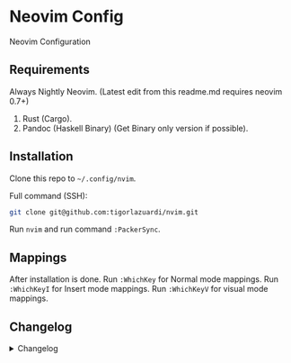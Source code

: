 # Neovim Config

Neovim Configuration

## Requirements

Always Nightly Neovim. (Latest edit from this readme.md requires neovim 0.7+)

1. Rust (Cargo).
2. Pandoc (Haskell Binary) (Get Binary only version if possible).

## Installation

Clone this repo to `~/.config/nvim`.

Full command (SSH):

```sh
git clone git@github.com:tigorlazuardi/nvim.git
```

Run `nvim` and run command `:PackerSync`.

## Mappings

After installation is done. Run `:WhichKey` for Normal mode mappings. Run `:WhichKeyI` for Insert mode mappings. Run `:WhichKeyV` for visual mode mappings.

## Changelog

<details>
<summary>Changelog</summary>

<a name="latest"></a>
### [Latest]

> Minor Update
- **bufferline:** tests group now not auto_close


<a name="v4.6.0"></a>
### [v4.6.0] - 2022-05-19

> Features
- **bufferline:** added group support

> Performance Improvements
- **lsp:** split and go to definition is now set on schedule to prevent too fast movements

> Revert
- **theme:** revert to catpuccin


<a name="v4.5.3"></a>
### [v4.5.3] - 2022-05-19

> Minor Update
- **lsp:** calling diagnostic list now uses lsp_mappings


<a name="v4.5.2"></a>
### [v4.5.2] - 2022-05-19

> Minor Update
- **lsp:** added support for Incoming Calls


<a name="v4.5.1"></a>
### [v4.5.1] - 2022-05-19

> Minor Update
- **nvim-gps:** added small space in front so it's prettier to look at

> Revert
- **nvim-treesitter-context:** removed in favor of nvim-gps and winbar


<a name="v4.5.0"></a>
### [v4.5.0] - 2022-05-19

> Features
- **gps:** added nvim-gps

> Various Actions
- update snapshot


<a name="v4.4.3"></a>
### [v4.4.3] - 2022-05-18

> Minor Update
- **fzf:** added go to type definition


<a name="v4.4.2"></a>
### [v4.4.2] - 2022-05-18

> Minor Update
- **commitlint:** added patch support
- **fzf:** added live grep current buffer `<c-y>`
- **neotree:** Neotree Reveal map now uses vim.keymap.set

> Various Actions
- update snapshot


<a name="v4.4.1"></a>
### [v4.4.1] - 2022-05-18

> Bug Fixes
- **packer:** packer snapshot only runs on every new compile

> Features
- **fzf:** prefer to use sk instead of fzf


<a name="v4.4.0"></a>
### [v4.4.0] - 2022-05-18

> Features
- **fzf-lua:** added fzf lua and migrate options from telescope to fzf lua
- **learning:** added learning section for personal use
- **snapshot:** update snapshot


<a name="v4.3.2"></a>
### [v4.3.2] - 2022-05-17

> Code Refactoring
- **packer:** removed sort on snapshots list

> Features
- **libuv:** added learning code
- **snapshot:** update snapshot

> Various Actions
- removed commented codes


<a name="v4.3.1"></a>
### [v4.3.1] - 2022-05-15

> Configuration
- **changelog:** update changelog format


<a name="v4.3.0"></a>
### [v4.3.0] - 2022-05-15

> Bug Fixes
- **packer:** proper run snapshot

> Features
- **packer:** added packer rolling snapshot


<a name="v4.2.1"></a>
### [v4.2.1] - 2022-05-15

> Bug Fixes
- **marks.nvim:** fix from 'chentau' to 'chentoast'

> Features
- **golang:** uses nui to split window


<a name="v4.1.0"></a>
### [v4.1.0] - 2022-05-14

> Bug Fixes
- **cmp:** fix stack overflow on view.close handler when re-compile or resync packer

> Code Refactoring
- **cmp:** better readable

> Features
- **cmd:** experimental to handle persistent kind length
- **cmp:** modified how menu appears
- **copilot:** copilot now not loaded if there's no config
- **copilot:** disabled copilot lua if copilot vim is not initialized yet
- **golang:** test current func now uses split buffer instead of term window
- **hls-lens:** moved mapping to lua
- **settings:** update setting to use nvim_cmd instead of vim string
- **theme:** mvoed to one nord

> Revert
- **codicons:** commented because unused
- **lspkind:** commented lspkind because it's currently unused

> Various Actions
- **cmp:** removed unused variable


<a name="v4.0.3"></a>
### [v4.0.3] - 2022-05-09

> Bug Fixes
- fold check mapping removed and modernized buf format
- **copilot:** fix disabling on windows
- **neovide:** wsl font now has same font as windows font

> Features
- **autocmd:** move to lua
- **copilot:** added file location check for windows
- **copilot:** disabled on windows
- **filetype:** added filetype.nvim plugin to detect custom filetypes
- **filetype:** moved mdpp to filetype plugin
- **gitsigns:** enabled on windows
- **lsp-golang:** added guard to check if executables are in path
- **neovide:** font settings is updated to use Nerd Font Mono version
- **neovide:** update fonts to comic code ligatures
- **neovide:** added mappings to increase gui font size
- **nvim-cmp:** removed buffer from normal source and update mapping for commandline and search
- **nvim-cmp:** added source for treesitter
- **nvim-cmp:** add item limit on luasnip, nvim_lsp, emoji
- **tsserver:** added inlay hints
- **which-key:** <?> now used to show normal mapping

> Various Actions
- removed commented nvim_tree on init.lua


<a name="v4.0.2"></a>
### [v4.0.2] - 2022-04-27

> Revert
- **golang:** revert server config to use normal gopls because gopls in lsp install does not support go1.18


<a name="v4.0.1"></a>
### [v4.0.1] - 2022-04-26

> Bug Fixes
- **apm-span-snippet:** fix treesitter query
- **bufferline:** now config for bufferline runs properly
- **treesitter:** finish mapping ts_utils.get_node_text to vim.treesitter.query.get_node_text
- **which-key:** fix wtf mapping for buffer

> Code Refactoring
- checktime now is silent!
- moved to lua from autocmd vim
- **clipboard:** moved to lua completely
- **settings:** reread now placed under force_reread augroup

> Documentation
- better grammar desc on TextYankPost

> Features
- **catppuccin:** added more integration
- **cmp:** added source on completion
- **debug-neovim:** move command to lua
- **go:** changed from ray-x-go to personal custom one
- **iswap:** added iswap
- **neotree:** added <c-s> to split horizontally
- **neovide:** changed font to comic code liagures
- **nvim-cmp:** add limit on many source hits like buffer, rg, spell
- **settings:** moved to lua
- **sumneko:** removed lua-dev in favor of cmp-nvim-lua and removed buggy ui-select from telescope
- **sumneko:** lua-dev only runs on neovim config path
- **surfer:** more sane keybinding
- **whichkey:** moved command to lua and fix source init lua

> Revert
- **neogen:** removed neogen

> Various Actions
- removed unused plugins
- removed unused codes


<a name="v4.0.0"></a>
### [v4.0.0] - 2022-04-19

> Features
- **migration:** migration to 0.8


<a name="v3.1.8"></a>
### [v3.1.8] - 2022-04-18

> Bug Fixes
- **snippet:** fix insert regex golang

> Code Refactoring
- **snippet:** removed autosnippet because it's mostly unused
- **snippet:** reduce map snippets

> Configuration
- update commitlint

> Features
- disabled nvim-filebrowser, enabled nvim-tree, added sqls to nullls
- **cmp:** improve compare and sort
- **copilot:** added copilot vim to prepare copilot
- **copilot:** added copilot to nvim-cmp
- **file-tree:** moved from nvim tree to telescope file browser
- **markdown_preview:** autostart disabled
- **markdown_preview:** set config to setup
- **neotree:** moved from nvim-tree to neotree
- **neotree:** update config
- **null_ls:** removed taplo in favor of lspinstall version
- **rust-lsp:** check on save is now clippy
- **snippet:** added iferr responder
- **snippet:** added responder golang snippet
- **snippet:** added rust snippet creating fn
- **snippet:** added cobra snippet golang
- **snippet:** added snippet for generating markdown table
- **sqls:** added config to sqls
- **syntax-tree-surfer:** added syntax tree surper
- **telescope:** <c-f> mapping now mapped to find file picker
- **telescope:** find files hidden true
- **telescope:** move explorer mapping to <c-e> and other used telescope pickers
- **telescope-fb:** move mappings

> Revert
- move lazygit back to to toggleterm because of better screen size
- disabled mini indentline


<a name="v3.1.7"></a>
### [v3.1.7] - 2022-04-01

> Bug Fixes
- **snippet:** fix placeholder

> Code Refactoring
- **snippet:** readable neogen / luasnip jump handling

> Features
- **luasnip:** added virtual text on choice nodes
- **mappings:** moved q to <leader>q
- **snippet:** added table generating snippets markdown lua
- **snippet:** added dynamic req snippet
- **snippet:** added description to make snippet golang
- **snippet:** added prequire snippet lua
- **snippet:** more snippet for go
- **snippets:** added dynamic preq snippet
- **snippets:** added more lua snippets

> Revert
- **snippet:** removed apm_span from auto. prefer to use <c-j> expansion instead

> Various Actions
- removed print


<a name="v3.1.6"></a>
### [v3.1.6] - 2022-03-31

> Bug Fixes
- **luasnip:** update configuration
- **snippet:** fixed lua snipped for pack module
- **snippter:** apm:span func query capture fix

> Code Refactoring
- **snippet:** more readable snippet
- **snippet:** better treesitter handling
- **snippet:** moved actual snippet to below utility functions

> Documentation
- update readme.md for dependencies

> Features
- **fold:** start with fold now
- **luasnip:** added mapping for choices
- **luasnip:** enabled autosnippets
- **markdown-composer:** added markdown composer
- **markdown-composer:** autostart disbled
- **notify:** registered to telescope
- **pounce:** pounce now only run in visual mode, not both visual and select
- **snippet:** added msi regex
- **snippet:** update golang snippet apm:span to auto
- **snippet:** huge apm:span golang snippet improvement
- **snippet:** added map_key_type auto
- **snippet:** added lua snippets
- **treesitter:** enabled playground

> Revert
- reenabled fold level start
- move back to nvim-autopairs
- global status


<a name="v3.1.5"></a>
### [v3.1.5] - 2022-03-18

> Bug Fixes
- **focus:** disabled temporarily until work nice with nvim-tree
- **golang:** test regex now include end $ sign
- **nvim-ts-rainbow:** froze to commit until problem is fixed

> Code Refactoring
- **debugger-go:** dryer code
- **init:** refactor settings/init.lua

> Documentation
- hide changelog into spoiler

> Features
- **dap-go:** added feature to restore original dap config
- **filetype:** added certain filetype auto detect
- **focus:** reenabled focus config
- **go:** test function now never cache
- **golang:** change mappings for nvim goc
- **golang:** added debug current function
- **golang:** set golines limit to 200
- **golang:** disabled golines and golangci-lint on nullls
- **lualine:** added global status setting
- **markdown-pp:** added markdown pp
- **marks:** update various marks file
- **nvim:** max_line_lne set to 150
- **nvim-tree:** update config
- **nvim-tree:** ignore notify window
- **sudo:** added suda plugin
- **windows:** enabled more compatibility

> Revert
- updating neovim fixed the issue


<a name="v3.1.4"></a>
### [v3.1.4] - 2022-02-24

> Bug Fixes
- **golang:** textobjects now false to ignore shitty error on start
- **golang:** ray-x/go.nvim now always runs and never depends on if gopls is installed first

> Documentation
- added reason to ignore textobject option from go.nvim

> Revert
- removed treesitter playground since it's mostly unused


<a name="v3.1.3"></a>
### [v3.1.3] - 2022-02-24

> Features
- **fidget:** moved to fidget nvim from lsp-status
- **golang:** added go test workspace
- **golang:** added go test package
- **golang:** call feedkeys moved to on_exit
- **golang:** uses custom terminal to run go test function
- **nvim-cmp:** added ripgrep source
- **nvim-tree:** removed frozen commit
- **yabs:** added yabs nvim

> Revert
- removed yabs
- move to smart-pairs again
- move back to nvim autopairs

> Various Actions
- removed coq and chadtree from nvim
- removed commented surruond_config in init
- removed surround config because dev is MIA
- removed old windline config


<a name="v3.1.2"></a>
### [v3.1.2] - 2022-02-16

> Bug Fixes
- **lsp-status:** now lsp status line does not check buf get clients
- **nvim-tree:** temporarily froze nvim tree version to latest stable commit
- **prettierd:** fix prettierd config for null_ls
- **tmux:** removed resize default keybinding because conflict with line swap

> Code Refactoring
- **golang:** removed unneeded configs
- **lsp:** better readability syntax
- **neovide:** refactor config
- **neovide:** refactor neovide configurations

> Features
- **cmp-lspkind:** update configuration
- **golang:** update enhancement configuration
- **golang:** added mappings for golang specifics
- **hlargs:** added
- **lsp:** fix cursor jumpt to diagnostic window on goto_next
- **lsp:** update lsp in insert mode disabled to increase peformance on slow lsps
- **lualine:** better color for modified
- **mini:** disabled on some filetypes
- **mini-indentscope:** added mini indentscope
- **notify:** added notify on installing sumneko lua server
- **notify:** added nvim-notify
- **null_ls:** revert to prettierd and eslint_d now only runs if eslintrc.json exist in root
- **pairs:** moved to smart pairs
- **sandwhich:** fix missing mappings
- **sandwhich:** moved from surround.nvim to vim-sandwhich because dev account is deleted
- **session_manager:** session manager now autoload currentdir
- **statusline:** revert to lualine from windline
- **tmux:** disabled copy_sync to sync clipboard with system clipboard instead of tmux
- **tmux:** added tmux config
- **treesitter:** added endwise

> Revert
- disabled pretty_fold in favor of tmux integration
- **nvim-tree:** disabled open on new
- **treesitter:** disabled indent and hlargs

> Various Actions
- format


<a name="v3.1.1"></a>
### [v3.1.1] - 2022-02-04

> Bug Fixes
- **lua-lsp:** lsp is fixed by settings server version to v2.5.6
- **sumneko_lua-installer:** version is now frozen to v2.5.6
- **treesitter:** removed themes that broke treesitter
- **treesitter:** temporary fix until treesitter stabilizes
- **treesitter-indent:** disabled on yaml files

> Code Refactoring
- **golang:** golang now uses ray-x/go command to format or import and removed formatters from null-ls
- **golang:** separated golang from top level config
- **json_yaml:** added to separate configuration
- **lsp:** refactor code for more readability
- **lsp:** uses accosiative table instead of numeric table to check available lsps
- **lua-lsp:** added to separate configuration
- **neovide:** refactor neovide font settings
- **packer:** packer now automatically sync if packer_compiled.lua file is missing

> Configuration
- **changelog:** added title mappings

> Documentation
- **neovide:** added params

> Features
- **eslint:** now moved to null_ls
- **flutter:** flutter lsp now only runs if dart is installed
- **fzf:** removed disabled requirement on windows
- **languages:** registered lua
- **lsp-installer:** now gopls waits for rayx go
- **lua-lsp:** path handling is now handled by plenary
- **neogen:** added neogen
- **nvim-tree:** added indent markers
- **packer:** removed from opt
- **prettier_d_slim:** try to use prettier_d_slim, falls back to prettierd
- **rust:** separated rust config to another file
- **rust:** added dap config
- **rust:** dap config on wsl
- **rust:** having rust opened now auto install rust-analyzer
- **rust-analyzer:** ignored on generic lsp installer config
- **theme:** added github theme
- **treesitter:** added rainbow brackets
- **treesitter:** change mappings for more intuitivemove
- **typescript:** config update

> Revert
- removed headwind in favor of rustywind via null_ls
- **treesitter:** disabled indent by treesitter

> Various Actions
- grammar fixes
- removed unused plugins from codebase
- merge
- removed useless block


<a name="v3.1.0"></a>
### [v3.1.0] - 2022-01-18

> Bug Fixes
- **eslint:** fix installer config not called
- **tabout:** fix whichkey missing '>'
- **vim-sneak:** S mapping is now uncommented
- **vim_sneak:** fixed load order to be after vim-cutlass

> Configuration
- **bootstrap:** changed max jobs to 16

> Features
- **alpha:** fortune only called if it exist
- **catppuccin:** load from setup now
- **coq:** <c-h> now does not escape to normal mode first
- **cutlass-substitute:** using modern alternative
- **dap:** added native widgets for debug hover
- **lsp:** added yamlls custom schemas
- **lsp:** disabled open float in favor of lsp_lines
- **lsp-insstall:** eslint
- **lsp_lines:** changed packer declaration using as
- **lsp_lines:** added lsp_lines
- **markdown-preview:** added markdown preview
- **neovim-dap:** added command to easily debug neovim itself
- **nvim-lspinstall:** migrated to nvim lsp install
- **pounce:** s key now uses pouce. the rest still uses vim sneak
- **pretty-fold:** added pretty fold
- **pretty-fold:** set fold next max to 1
- **scrollbar:** added scrollbar
- **session:** conform to breaking changes
- **settings:** added scroll off value of 8
- **settings:** H now moved to close fold, L to open fold
- **sumneko:** prevent using lua-dev temporarily until it get fixed
- **telescope:** added telescope env
- **treesitter:** foldexprt now to treesitter
- **types:** added types for lua
- **which-key:** shortcut to show mappings has changed from '?' to 'g?'
- **which-key:** added dofile on <leader>pR
- **which-key:** return back to folke's version
- **windline:** added lsp signature

> Revert
- diagnostic format returns to default
- **lsp_lines:** removed lsp_lsplines

> Various Actions
- grammar fixes
- cleanup ^M
- removed unused codes
- removed commented code
- removed useless code block


<a name="v3.0.3"></a>
### [v3.0.3] - 2022-01-08

> Features
- **alpha:** fortune now only get if exist
- **alpha:** added Change Directory entry
- **alpha:** moved from dashboard to alpha
- **nvim-tree:** auto open on startup


<a name="v3.0.2"></a>
### [v3.0.2] - 2022-01-07

> Bug Fixes
- **which-key:** removed conflicting mappings with which-key
- **which-key:** temporarily changed to zeertzjq fork To support latest neovim branch

> Features
- moved to coq and chadtree
- update config for nvim-tree
- added session manager
- lsp diagnostic now is float based on scope cursor
- update
- set default color to catpuccin
- nvim_gomove instead of vim_move
- removed plenary from lazygit plugin
- changed lazygit to direct integration
- **airline:** removed file icon in explorer tree in bottom right
- **airline:** added support to show the tree plugin name
- **nvim-tree:** nvim tree width size now 40
- **nvim-tree:** added `.git` to ignore list

> Revert
- removed nvim-treesitter-context in favor of session manager
- removed theme change on DirChanged
- return to nvim tree because chadtree theme is ugly


<a name="v3.0.1"></a>
### [v3.0.1] - 2022-01-01

> Bug Fixes
- **flutter:** run via dap disabled
- **flutter:** fix list commands
- **theme:** theme now fixed

> Code Refactoring
- **golang-lsp:** staticcheck now depends on golangci lint

> Features
- **debugger:** now uses personal one with wrap set to default on
- **flutter:** added more keybindings
- **flutter:** added flutter


<a name="v3.0.0"></a>
### [v3.0.0] - 2021-12-29

> Bug Fixes
- **dlv:** command returned from dlv-dap to dlv

> Features
- **all:** moved to a new beginning
- **debugger:** change mapping and local
- **theme:** random theme now won't repeat last
- **theme:** add more themes
- **theme:** added tokyonight

> Various Actions
- **golang-ls:** removed unused codes


<a name="v2.6.0"></a>
### [v2.6.0] - 2021-12-28

> Bug Fixes
- **commitlint:** skip on pull
- **neovide:** opacity
- **project:** fix project loader
- **theme:** fix theme
- **theme:** disabled catpuccin and sonokai on windows

> Configuration
- **focus:** excluded filetypes now includes dapui
- **neovide:** update neovide setting

> Features
- **dap:** dap dlv now listens on both stdout and stderr
- **dap:** load vs code config now appends dlvToolPath
- **debugger:** added dapui open on success booting dap
- **lsp-server:** schemas now using schemastore
- **telescope:** include oldfiles in code

> Revert
- **lsp:** return back to dressing and disabled lsp saga
- **lspsaga:** removed lsp saga


<a name="v2.5.0"></a>
### [v2.5.0] - 2021-12-25

> Bug Fixes
- **lsp:** Stopping hotkey now stops ALL lsp server instead of only one
- **null_ls:** removed generic on attach from null_ls

> Features
- **lspsaga:** added lspsaga


<a name="v2.4.1"></a>
### [v2.4.1] - 2021-12-22

> Bug Fixes
- **on_attach:** open float diagnostic is now line wise
- **treesitter:** textobjects and various treesitter plugins now loaded manually using packer loader

> Code Refactoring
- **nvim-cmp:** <cr> now does not select selection
- **nvim-goc:** change mapping group to <leader>g

> Features
- **golang:** reenabled goimports
- **golang:** commented null_ls goimports gofumpt golines
- **golang:** null_ls added golines
- **vim_move:** added vim move

> Revert
- return back to nvim_cmp because coq crashes too often


<a name="v2.4.0"></a>
### [v2.4.0] - 2021-12-19

> Code Refactoring
- **golang:** format and generate implementations moved to <leader>g group
- **lazygit:** moved mapkey from <leader>g to <leader>z

> Features
- **golang:** moved from context organize imports to goimports in null ls
- **null_ls:** added sqlformat and codespell diagnostics


<a name="v2.3.1"></a>
### [v2.3.1] - 2021-12-19

> Bug Fixes
- **goimpl:** added buffer target of current
- **goimpl:** mapping is now localized to buffer filetype go
- **lsp:** formatting now done on BufWritePre not on BufWritePost and scoped to current buffer
- **on_attach:** fix diagnostic and telescope diagnostic

> Code Refactoring
- **goimpl:** moved autocmd to on-attach
- **on_attach:** moved gn diagnostic mapping to a new sub whichkey group
- **telescope-cd:** moved telescope cd to a file for more readable

> Features
- **theme:** added sonokai to the list

> Various Actions
- formatting
- comment codes for documentation

> Reverts
- refactor(on_attach): moved gn diagnostic mapping to a new sub whichkey group


<a name="v2.3.0"></a>
### [v2.3.0] - 2021-12-18

> Features
- **theme:** removed themes containing light colors so random colors wont load the white ones


<a name="v2.2.0"></a>
### [v2.2.0] - 2021-12-18

> Bug Fixes
- **code-action:** removed code-action-menu because it does not get updated to neovim nightly
- **settings:** fix wsl check not checking the integer value
- **settings:** fix logic for wsl font in neovide
- **telescope:** fix cd picker
- **trouble.nvim:** fix trouble.nvim toggle update

> Code Refactoring
- **settings:** more readable neovide config

> Configuration
- **bootstrap:** packer reset called before packer init to support reloading config
- **golang:** enabled dap config on golang files
- **neovide:** neovide config blur is removed since they fixed the blur problem on telescope
- **nvim_tree:** filtered node_modules and target for ts and rust respectively
- **prepare.sh:** added prepare.sh
- **project.nvim:** reenabled project nvim
- **settings:** font settings now check for wsl

> Features
- **bufdelete:** support for bufdelete
- **comment.nvim:** removed kommentary in favor of comment.nvim
- **coq_nvim:** added coq_nvim
- **dressing.nvim:** added dressing.nvim plugin
- **golang:** added go coverage and go impl telescope
- **lsp-display:** lsp display now shows borders
- **null-ls:** added integration to curl and proselint
- **telescope:** added custom picker to cwd to given folder
- **theme:** added random color loader
- **treesitter-context:** added support for tree sitter context

> Various Actions
- removed kommentary
- format


<a name="v2.0.3"></a>
### [v2.0.3] - 2021-12-13

> Configuration
- **autogroups:** removed augroup from buffer scoped autocmds
- **neovide:** set neovide transparency to 1
- **null_ls:** update configuration for null_ls
- **whichkey:** pressing q and do nothing now shows the subkeylist for it

> Documentation
- update readme.md

> Features
- **clang-format:** removed extra args in favor of .clang-format instead
- **settings:** now show enter chars


<a name="v2.1.0"></a>
### [v2.1.0] - 2021-12-08

> Features
- **clang-format:** added clang-format to null_ls
- **titlestring:** changed from only getcwd to prefixed with `nvim -`

> Various Actions
- format


<a name="v2.0.2"></a>
### [v2.0.2] - 2021-12-08

> Config
- **textobjects:** textobject is now loaded by vim-texobj-user
- **trouble:** trouble now calls the function directly instead of via command

> Configuration
- **nvim-tree:** nvim tree highlight set to 3

> Features
- **commitlint:** commitlint changed from nodejs to pure bash
- **settings:** enabled set title so neovide can show different filesnames
- **titlestring:** title string changed to cwd upon VimEnter and DirChanged


<a name="v2.0.1"></a>
### [v2.0.1] - 2021-12-05

> Bug Fixes
- **bug-empty-file:** fixed bug empty file on open
- **vscode-compability:** packerload moved to packer.loader


<a name="v2.0.0"></a>
### [v2.0.0] - 2021-12-05

> Bug Fixes
- **neoclip:** changed neoclip open to ge from <c-r>
- **rust_lsp:** proper path handling on require
- **tailwind-lsp:** autostart set back to true but depends on filetypes

> Features
- **lsp-lua:** added lsp lua config for windows
- **neovim:** all plugins are lazyloaded
- **taplo-lsp:** added lsp support for taplo


<a name="v1.3.1"></a>
### [v1.3.1] - 2021-11-30

> Bug Fixes
- **selene:** packer plugins global variable is now proper

> Config
- **tailwind-lsp:** disabled autostart
- **vim-sneak:** mappings now extended to visual and selection mode
- **which-key:** disabled registers plugin for compability with tversteeg/registers

> Remove
- **textsubjects:** changed in favor of builtin selection


<a name="v1.3.0"></a>
### [v1.3.0] - 2021-11-29

> Bug Fixes
- **vim-sneak:** load after vim-cutlass so vim-sneak overrides cutlass

> Doc
- **vim-sneak:** added which key alias to jump forward repeat sneak

> Features
- **symbols-outline:** added symbols outline support


<a name="v1.2.0"></a>
### [v1.2.0] - 2021-11-29

> Bug Fixes
- **jsonls:** fix command not found
- **nvim_tree:** disabled diagnostics on nvim-tree because it broke

> Config
- **lspconfig:** added support for json and yaml language server
- **neovide:** added font size change implementation for UNIX system
- **neovide:** added firacode nerd font support on start
- **nvim-cmp:** now uses dark vscode theme
- **nvim-cmp:** added colorscheme to various item highlight in autocomplete
- **nvim_tree:** update nvim tree configuration
- **surround:** changed prefix to q instead of ss

> Features
- **eslint_server:** added support for eslint_d lang server
- **fine-cmdline:** added new plugin fine-cmdline
- **lightspeed:** added lightspeed plugin
- **neovide:** added keymaps to increase or decrease font size in neovide
- **vim_sneak:** removed lightspeed, replaced with vim sneak

> Remove
- **package-info:** removed package info causing crashes

> Revert
- **fine_cmdline:** cmdline broke too much and broke compability with vscode


<a name="v1.1.0"></a>
### [v1.1.0] - 2021-11-21

> Bug Fixes
- **lefthook:** removed double changelog running

> Config
- **null_ls:** enabled autostart

> Configuration
- **lefthook:** reword pipe names

> Doc
- change changelog template

> Mappings
- **diagnostic:** gn now shows line diagnostic, gN show workspace. gnn show next. gnp show previous

> Various Actions
- format lua files

> WIP
- **buffer-mapping:** bootstrapped buffer mapping

> Wip
- **calltree:** bootstrapped calltree

> Reverts
- conf(lefthook): reword pipe names


<a name="v1.0.9"></a>
### [v1.0.9] - 2021-11-16

> Bug Fixes
- **selene:** fix vim global not set

> Config
- **settings:** added linebreak by words not character settings


<a name="v1.0.8"></a>
### [v1.0.8] - 2021-11-16

> Config
- **headwind:** surpressed headwind error message on sorting
- **neovide:** disable blur for multigrid mode

> Features
- **codeactionmenu:** added new plugin code action menu


<a name="v1.0.7"></a>
### [v1.0.7] - 2021-11-15

> Bug Fixes
- **treesitter:** fix plugins failed to load

> Config
- **godot:** added global option to disable godot lsp if godot is installed but don't plan to use neovim for coding
- **null-ls:** mappings now always possible whenever null_ls is loaded
- **package-info:** package info now is limited to filetype json


<a name="v1.0.6"></a>
### [v1.0.6] - 2021-11-15

> Bug Fixes
- **lsp_status:** fix lsp status on airline not showing messages
- **package_info:** fix package_info yelling error on recompiling

> Features
- **tailwind-headwind:** added tailwind and headwind support

> Mappings
- **gitsigns:** added mappings to controls hunks
- **lsp:** added mappings for lsp formatting
- **packer:** added packer command mappings


<a name="v1.0.5"></a>
### [v1.0.5] - 2021-11-15

> Bug Fixes
- **telescope:** now fzf and frecency is loaded properly after telescope


<a name="v1.0.4"></a>
### [v1.0.4] - 2021-11-15

> Features
- **lsp:** added godot lsp setting
- **lspconfig:** added support for godot and tailwindcss

> Settings
- added backup settings
- added nvr integration
- added noswapfile noundofile

> Various Actions
- format

> Reverts
- feat(lsp): added godot lsp setting


<a name="v1.0.3"></a>
### [v1.0.3] - 2021-11-10

> Bug Fixes
- **windows:** more compability codes

> Code Refactoring
- **globals:** changed from using _G to vim.g

> Config
- **focus.nvim:** sign column now won't disappear on not focused windows

> Features
- **clipboard:** reenable cutlass, registers and subversibe, but removed yoink
- **focus.nvim:** added focus nvim
- **windline:** added lsp status integration to airline
- **windline:** moved from sample to local airline config

> Settings
- no backup files in writing files


<a name="v1.0.2"></a>
### [v1.0.2] - 2021-11-05

> Bug Fixes
- **lsp:** fix lsp status not initialized, and typescript lsp config not called
- **packer-init-nvim:** clone timeout raised from 600 to 3000
- **windows:** disabled some plugins and settings that are incompatible in windows

> Config
- **yoink:** added configuration

> Features
- **neoclip:** moved clipboard management to neoclip
- **neoclip:** moved clipboard management to neoclip
- **treesitter:** treesitter now not running on vscode
- **vscode:** mappings for vscode

> Linter
- **golangci:** disabled auto fix for compability reason


<a name="v1.0.1"></a>
### [v1.0.1] - 2021-11-03

> Bug Fixes
- **paths:** fix potential duplicate require

> Doc
- added changelog.md file


<a name="v1.0.0"></a>
### v1.0.0 - 2021-11-03

> Code Refactoring
- **indentation:** moved indentation to it's own folder

> Doc
- added changelog template

> Init
- initial commit


[Latest]: https://github.com/tigorlazuardi/nvim/compare/v4.6.0...HEAD
[v4.6.0]: https://github.com/tigorlazuardi/nvim/compare/v4.5.3...v4.6.0
[v4.5.3]: https://github.com/tigorlazuardi/nvim/compare/v4.5.2...v4.5.3
[v4.5.2]: https://github.com/tigorlazuardi/nvim/compare/v4.5.1...v4.5.2
[v4.5.1]: https://github.com/tigorlazuardi/nvim/compare/v4.5.0...v4.5.1
[v4.5.0]: https://github.com/tigorlazuardi/nvim/compare/v4.4.3...v4.5.0
[v4.4.3]: https://github.com/tigorlazuardi/nvim/compare/v4.4.2...v4.4.3
[v4.4.2]: https://github.com/tigorlazuardi/nvim/compare/v4.4.1...v4.4.2
[v4.4.1]: https://github.com/tigorlazuardi/nvim/compare/v4.4.0...v4.4.1
[v4.4.0]: https://github.com/tigorlazuardi/nvim/compare/v4.3.2...v4.4.0
[v4.3.2]: https://github.com/tigorlazuardi/nvim/compare/v4.3.1...v4.3.2
[v4.3.1]: https://github.com/tigorlazuardi/nvim/compare/v4.3.0...v4.3.1
[v4.3.0]: https://github.com/tigorlazuardi/nvim/compare/v4.2.1...v4.3.0
[v4.2.1]: https://github.com/tigorlazuardi/nvim/compare/v4.1.0...v4.2.1
[v4.1.0]: https://github.com/tigorlazuardi/nvim/compare/v4.0.3...v4.1.0
[v4.0.3]: https://github.com/tigorlazuardi/nvim/compare/v4.0.2...v4.0.3
[v4.0.2]: https://github.com/tigorlazuardi/nvim/compare/v4.0.1...v4.0.2
[v4.0.1]: https://github.com/tigorlazuardi/nvim/compare/v4.0.0...v4.0.1
[v4.0.0]: https://github.com/tigorlazuardi/nvim/compare/v3.1.8...v4.0.0
[v3.1.8]: https://github.com/tigorlazuardi/nvim/compare/v3.1.7...v3.1.8
[v3.1.7]: https://github.com/tigorlazuardi/nvim/compare/v3.1.6...v3.1.7
[v3.1.6]: https://github.com/tigorlazuardi/nvim/compare/v3.1.5...v3.1.6
[v3.1.5]: https://github.com/tigorlazuardi/nvim/compare/v3.1.4...v3.1.5
[v3.1.4]: https://github.com/tigorlazuardi/nvim/compare/v3.1.3...v3.1.4
[v3.1.3]: https://github.com/tigorlazuardi/nvim/compare/v3.1.2...v3.1.3
[v3.1.2]: https://github.com/tigorlazuardi/nvim/compare/v3.1.1...v3.1.2
[v3.1.1]: https://github.com/tigorlazuardi/nvim/compare/v3.1.0...v3.1.1
[v3.1.0]: https://github.com/tigorlazuardi/nvim/compare/v3.0.3...v3.1.0
[v3.0.3]: https://github.com/tigorlazuardi/nvim/compare/v3.0.2...v3.0.3
[v3.0.2]: https://github.com/tigorlazuardi/nvim/compare/v3.0.1...v3.0.2
[v3.0.1]: https://github.com/tigorlazuardi/nvim/compare/v3.0.0...v3.0.1
[v3.0.0]: https://github.com/tigorlazuardi/nvim/compare/v2.6.0...v3.0.0
[v2.6.0]: https://github.com/tigorlazuardi/nvim/compare/v2.5.0...v2.6.0
[v2.5.0]: https://github.com/tigorlazuardi/nvim/compare/v2.4.1...v2.5.0
[v2.4.1]: https://github.com/tigorlazuardi/nvim/compare/v2.4.0...v2.4.1
[v2.4.0]: https://github.com/tigorlazuardi/nvim/compare/v2.3.1...v2.4.0
[v2.3.1]: https://github.com/tigorlazuardi/nvim/compare/v2.3.0...v2.3.1
[v2.3.0]: https://github.com/tigorlazuardi/nvim/compare/v2.2.0...v2.3.0
[v2.2.0]: https://github.com/tigorlazuardi/nvim/compare/v2.0.3...v2.2.0
[v2.0.3]: https://github.com/tigorlazuardi/nvim/compare/v2.1.0...v2.0.3
[v2.1.0]: https://github.com/tigorlazuardi/nvim/compare/v2.0.2...v2.1.0
[v2.0.2]: https://github.com/tigorlazuardi/nvim/compare/v2.0.1...v2.0.2
[v2.0.1]: https://github.com/tigorlazuardi/nvim/compare/v2.0.0...v2.0.1
[v2.0.0]: https://github.com/tigorlazuardi/nvim/compare/v1.3.1...v2.0.0
[v1.3.1]: https://github.com/tigorlazuardi/nvim/compare/v1.3.0...v1.3.1
[v1.3.0]: https://github.com/tigorlazuardi/nvim/compare/v1.2.0...v1.3.0
[v1.2.0]: https://github.com/tigorlazuardi/nvim/compare/v1.1.0...v1.2.0
[v1.1.0]: https://github.com/tigorlazuardi/nvim/compare/v1.0.9...v1.1.0
[v1.0.9]: https://github.com/tigorlazuardi/nvim/compare/v1.0.8...v1.0.9
[v1.0.8]: https://github.com/tigorlazuardi/nvim/compare/v1.0.7...v1.0.8
[v1.0.7]: https://github.com/tigorlazuardi/nvim/compare/v1.0.6...v1.0.7
[v1.0.6]: https://github.com/tigorlazuardi/nvim/compare/v1.0.5...v1.0.6
[v1.0.5]: https://github.com/tigorlazuardi/nvim/compare/v1.0.4...v1.0.5
[v1.0.4]: https://github.com/tigorlazuardi/nvim/compare/v1.0.3...v1.0.4
[v1.0.3]: https://github.com/tigorlazuardi/nvim/compare/v1.0.2...v1.0.3
[v1.0.2]: https://github.com/tigorlazuardi/nvim/compare/v1.0.1...v1.0.2
[v1.0.1]: https://github.com/tigorlazuardi/nvim/compare/v1.0.0...v1.0.1
</details>
